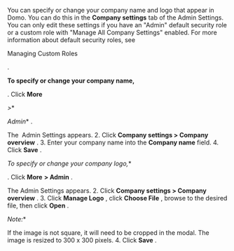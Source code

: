 

You can specify or change your company name and logo that appear in Domo. You can do this in the
 **Company settings**
 tab of the Admin Settings. You can only edit these settings if you have an "Admin" default security role or a custom role with "Manage All Company Settings" enabled. For more information about default security roles, see

Managing Custom Roles

.


**To specify or change your company name,**

. Click
 **More**

*>**

*Admin**
 .


 The  Admin Settings appears.
2. Click
 **Company settings > Company overview**
 .
3. Enter your company name into the
 **Company name**
 field.
4. Click
 **Save**
 .

*To specify or change your company logo,**

. Click
 **More**
**> Admin**
 .


 The Admin Settings appears.
2. Click
 **Company settings > Company overview**
 .
3. Click
 **Manage Logo**
 , click
 **Choose File**
 , browse to the desired file, then click
 **Open**
 .

*Note:**


 If the image is not square, it will need to be cropped in the modal. The image is resized to 300 x 300 pixels.
4. Click
 **Save**
 .


